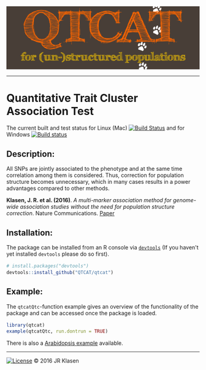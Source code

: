 <a name="logo"/>
<div align="center">
<a href="https://github.com/QTCAT" target="_blank">
<img src="https://github.com/QTCAT/qtcat_logo/blob/master/logo/QTCAT_l.png?raw=true" width="600"></img>
</a>
</div>

--------------------------------------------------------------------------------

# Quantitative Trait Cluster Association Test
The current built and test status for Linux (Mac)
[![Build Status](https://travis-ci.org/QTCAT/qtcat.svg?branch=master)](https://travis-ci.org/QTCAT/qtcat)
and for Windows 
[![Build status](https://ci.appveyor.com/api/projects/status/hx1pvqer9flugwew/branch/master?svg=true)](https://ci.appveyor.com/project/jrklasen/qtcat/branch/master)


## Description:
All SNPs are jointly associated to the phenotype and at the same time correlation among 
them is considered. Thus, correction for population structure becomes unnecessary, which in 
many cases results in a power advantages compared to other methods.

**Klasen, J. R. et al. (2016)**. *A multi-marker association method for genome-wide 
association studies without the need for population structure correction*. Nature 
Communications. [Paper](http://www.nature.com/articles/ncomms13299)

## Installation:
The package can be installed from an R console via [`devtools`](https://github.com/hadley/devtools#updating-to-the-latest-version-of-devtools)
(If you haven't yet installed `devtools` please do so first). 

```R
# install.packages("devtools")
devtools::install_github("QTCAT/qtcat") 

```

## Example:
The `qtcatQtc`-function example gives an overview of the functionality of 
the package and can be accessed once the package is loaded.

```R
library(qtcat)
example(qtcatQtc, run.dontrun = TRUE)

```

There is also a [Arabidopsis example](https://github.com/QTCAT/qtcat.data) available.

--------------------------------------------------------------------------------

[![License](https://img.shields.io/badge/license-GPL%20%28%3E=%202%29-brightgreen.svg)](https://www.gnu.org/licenses/gpl-2.0.html)
&copy; 2016 JR Klasen
